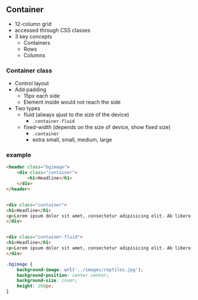 ## Container

- 12-column grid
- accessed through CSS classes
- 3 key concepts
    + Containers
    + Rows
    + Columns

### Container class

- Control layout
- Add padding
    + 15px each side
    + Element inside would not reach the side
- Two types
    + fluid (always ajust to the size of the device)
        * `.container-fluid`
    + fixed-width (depends on the size of device, show fixed size)
        * `.container`
        * extra small, small, medium, large


### example

```html
<header class="bgimage">
    <div class="container">
        <h1>Headline</h1>
    </div>
</header>


<div class="container">
<h1>Headline</h1>
<p>Lorem ipsum dolor sit amet, consectetur adipisicing elit. Ab libero, cupiditate veniam officiis itaque in porro iure fugit iusto reprehenderit commodi earum cum blanditiis quos error similique quod, facere! Hic.</p>
</div>


<div class="container-fluid">
<h1>Headline</h1>
<p>Lorem ipsum dolor sit amet, consectetur adipisicing elit. Ab libero, cupiditate veniam officiis itaque in porro iure fugit iusto reprehenderit commodi earum cum blanditiis quos error similique quod, facere! Hic.</p>
</div>
```

```css
.bgimage {
    background-image: url('../images/reptiles.jpg');
    background-position: center center;
    background-size: cover;
    height: 200px;
}
```

